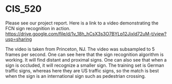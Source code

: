 # CIS_520
Please see our project report.  Here is a link to a video demonstrating the FCN sign recognition in action.
https://drive.google.com/file/d/1v_18h_hCsX3s3O7BYLp12JixId72uM-t/view?usp=sharing

The video is taken from Princeton, NJ.  The video was subsampled to 5 frames per second.  One can see here that the sign recognition algorithm is working.  It will find distant and proximal signs.  One can also see that when a sign is occluded, it will recognize a smaller sign.  The training set is German traffic signs, whereas here they are US traffic signs, so the match is best when the sign is an international sign such as pedestrian crossing.
